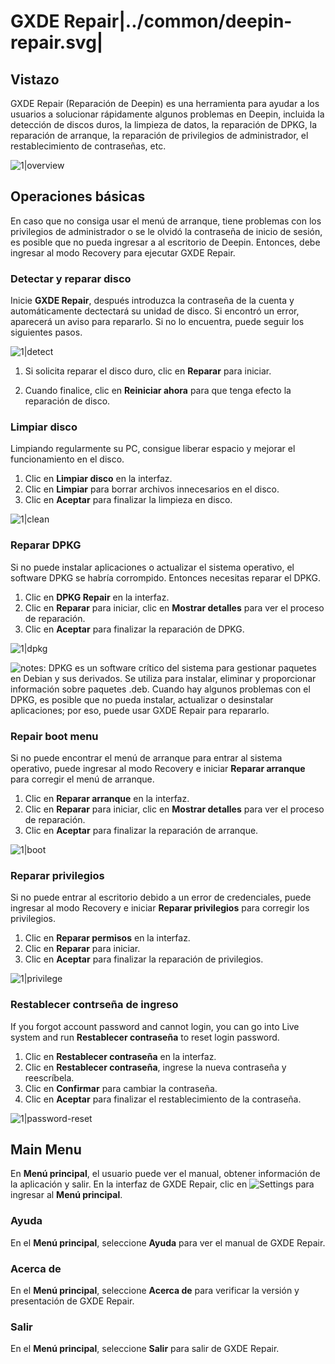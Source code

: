 # GXDE Repair|../common/deepin-repair.svg|

## Vistazo

GXDE Repair (Reparación de Deepin) es una herramienta para ayudar a los usuarios a solucionar rápidamente algunos problemas en Deepin, incluida la detección de discos duros, la limpieza de datos, la reparación de DPKG, la reparación de arranque, la reparación de privilegios de administrador, el restablecimiento de contraseñas, etc.

![1|overview](jpg/overview.jpg)

## Operaciones básicas
En caso que no consiga usar el menú de arranque, tiene problemas con los privilegios de administrador o se le olvidó la contraseña de inicio de sesión, es posible que no pueda ingresar a al escritorio de Deepin. Entonces, debe ingresar al modo Recovery para ejecutar GXDE Repair.

### Detectar y reparar disco

Inicie **GXDE Repair**, después introduzca la contraseña de la cuenta y automáticamente dectectará su unidad de disco. Si encontró un error, aparecerá un aviso para repararlo. Si no lo encuentra, puede seguir los siguientes pasos.

![1|detect](jpg/detect.jpg)

1. Si solicita reparar el disco duro, clic en **Reparar** para iniciar.

2. Cuando finalice, clic en **Reiniciar ahora** para que tenga efecto la reparación de disco.


### Limpiar disco

Limpiando regularmente su PC, consigue liberar espacio y mejorar el funcionamiento en el disco.

1. Clic en **Limpiar disco** en la interfaz.
2. Clic en **Limpiar** para borrar archivos innecesarios en el disco.
3. Clic en **Aceptar** para finalizar la limpieza en disco.

![1|clean](jpg/clean.jpg)

### Reparar DPKG

Si no puede instalar aplicaciones o actualizar el sistema operativo, el software DPKG se habría corrompido. Entonces necesitas reparar el DPKG.

1. Clic en **DPKG Repair** en la interfaz.
2. Clic en **Reparar** para iniciar, clic en **Mostrar detalles** para ver el proceso de reparación.
3. Clic en **Aceptar** para finalizar la reparación de DPKG.

![1|dpkg](jpg/dpkg.jpg)

![notes](icon/notes.svg): DPKG es un software crítico del sistema para gestionar paquetes en Debian y sus derivados. Se utiliza para instalar, eliminar y proporcionar información sobre paquetes .deb. Cuando hay algunos problemas con el  DPKG, es posible que no pueda instalar, actualizar o desinstalar aplicaciones; por eso, puede usar GXDE Repair para repararlo.
### Repair boot menu

Si no puede encontrar el menú de arranque para entrar al sistema operativo, puede ingresar al modo Recovery e iniciar **Reparar arranque** para corregir el menú de arranque.

1. Clic en **Reparar arranque** en la interfaz.
2. Clic en **Reparar** para iniciar, clic en **Mostrar detalles** para ver el proceso de reparación.
3. Clic en **Aceptar** para finalizar la reparación de arranque.

![1|boot](jpg/boot.jpg)

### Reparar privilegios

Si no puede entrar al escritorio debido a un error de credenciales, puede ingresar al modo Recovery e iniciar **Reparar privilegios** para corregir los privilegios.

1. Clic en **Reparar permisos** en la interfaz.
2. Clic en **Reparar** para iniciar.
3. Clic en **Aceptar** para finalizar la reparación de privilegios.


![1|privilege](jpg/privilege.jpg)

### Restablecer contrseña de ingreso

If you forgot account password and cannot login, you can go into Live system and run **Restablecer contraseña** to reset login password.

1. Clic en **Restablecer contraseña** en la interfaz.
2. Clic en **Restablecer contraseña**, ingrese la nueva contraseña y reescríbela.
3. Clic en **Confirmar** para cambiar la contraseña.
4. Clic en **Aceptar** para finalizar el restablecimiento de la contraseña.

![1|password-reset](jpg/password-reset.jpg)


## Main Menu

En **Menú principal**, el usuario puede ver el manual, obtener información de la aplicación y salir. En la interfaz de GXDE Repair, clic en ![Settings](icon/icon_menu.svg) para ingresar al **Menú principal**.

### Ayuda

En el **Menú principal**, seleccione **Ayuda** para ver el manual de GXDE Repair.

### Acerca de

En el **Menú principal**, seleccione **Acerca de** para verificar la versión y presentación de GXDE Repair.

### Salir

En el **Menú principal**, seleccione **Salir** para salir de GXDE Repair.
